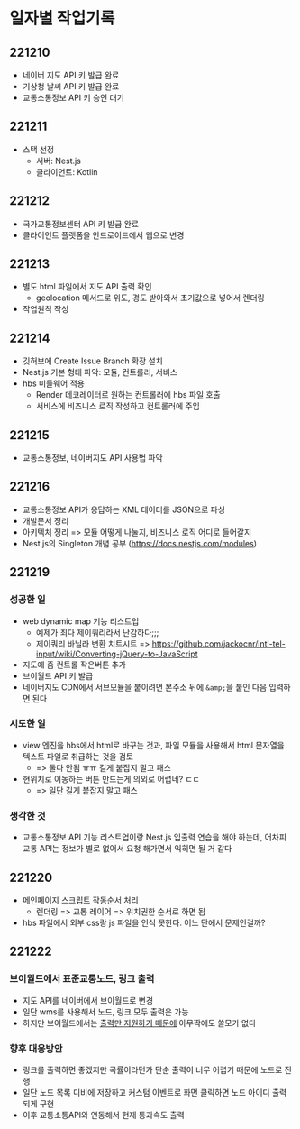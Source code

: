 # 일자별 작업기록
## 221210
- 네이버 지도 API 키 발급 완료
- 기상청 날씨 API 키 발급 완료
- 교통소통정보 API 키 승인 대기

## 221211
- 스택 선정
  - 서버: Nest.js
  - 클라이언트: Kotlin

## 221212
- 국가교통정보센터 API 키 발급 완료
- 클라이언트 플랫폼을 안드로이드에서 웹으로 변경

## 221213
- 별도 html 파일에서 지도 API 출력 확인
  - geolocation 메서드로 위도, 경도 받아와서 초기값으로 넣어서 렌더링
- 작업원칙 작성

## 221214
- 깃허브에 Create Issue Branch 확장 설치
- Nest.js 기본 형태 파악: 모듈, 컨트롤러, 서비스
- hbs 미들웨어 적용
  - Render 데코레이터로 원하는 컨트롤러에 hbs 파일 호출
  - 서비스에 비즈니스 로직 작성하고 컨트롤러에 주입

## 221215
- 교통소통정보, 네이버지도 API 사용법 파악

## 221216
- 교통소통정보 API가 응답하는 XML 데이터를 JSON으로 파싱
- 개발문서 정리
- 아키텍처 정리 => 모듈 어떻게 나눌지, 비즈니스 로직 어디로 들어갈지
- Nest.js의 Singleton 개념 공부 (https://docs.nestjs.com/modules)

## 221219
### 성공한 일
- web dynamic map 기능 리스트업
  - 예제가 죄다 제이쿼리라서 난감하다;;;
  - 제이쿼리 바닐라 변환 치트시트 => https://github.com/jackocnr/intl-tel-input/wiki/Converting-jQuery-to-JavaScript
- 지도에 줌 컨트롤 작은버튼 추가
- 브이월드 API 키 발급
- 네이버지도 CDN에서 서브모듈을 붙이려면 본주소 뒤에 `&amp;`을 붙인 다음 입력하면 된다

### 시도한 일
- view 엔진을 hbs에서 html로 바꾸는 것과, 파일 모듈을 사용해서 html 문자열을 텍스트 파일로 취급하는 것을 검토
  - => 둘다 안됨 ㅠㅠ 길게 붙잡지 말고 패스
- 현위치로 이동하는 버튼 만드는게 의외로 어렵네? ㄷㄷ
  - => 일단 길게 붙잡지 말고 패스

### 생각한 것
- 교통소통정보 API 기능 리스트업이랑 Nest.js 입출력 연습을 해야 하는데, 어차피 교통 API는 정보가 별로 없어서 요청 해가면서 익히면 될 거 같다

## 221220
- 메인페이지 스크립트 작동순서 처리
  - 렌더링 => 교통 레이어 => 위치권한 순서로 하면 됨
- hbs 파일에서 외부 css랑 js 파일을 인식 못한다. 어느 단에서 문제인걸까?

## 221222
### 브이월드에서 표준교통노드, 링크 출력
- 지도 API를 네이버에서 브이월드로 변경
- 일단 wms를 사용해서 노드, 링크 모두 출력은 가능
- 하지만 브이월드에서는 [출력만 지원하기 때문에](https://www.vworld.kr/v4po_brdqna_s002.do?pageIndex=1&searchCondition=&searchKeyword=&bodIde=53&brdIde=20288&fileCheck=Y&repyCheck=Y) 아무짝에도 쓸모가 없다

### 향후 대응방안
- 링크를 출력하면 좋겠지만 곡률이라던가 단순 출력이 너무 어렵기 때문에 노드로 진행
- 일단 노드 목록 디비에 저장하고 커스텀 이벤트로 화면 클릭하면 노드 아이디 출력되게 구현
- 이후 교통소통API와 연동해서 현재 통과속도 출력
